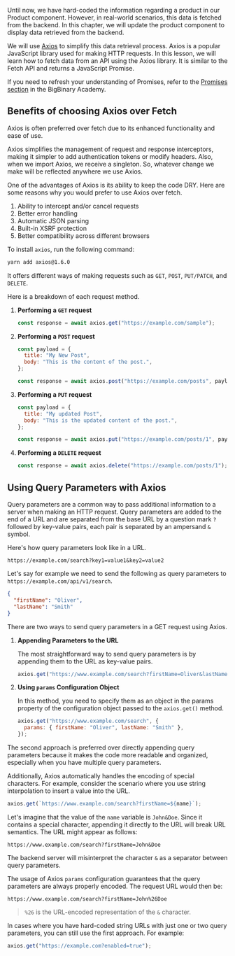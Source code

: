 Until now, we have hard-coded the information regarding a product in our Product component. However, in real-world scenarios, this data is fetched from the backend. In this chapter, we will update the product component to display data retrieved from the backend.

We will use [Axios](https://github.com/axios/axios) to simplify this data retrieval process. Axios is a popular JavaScript library used for making HTTP requests. In this lesson, we will learn how to fetch data from an API using the Axios library. It is similar to the Fetch API and returns a JavaScript Promise.

If you need to refresh your understanding of Promises, refer to the [Promises section](https://courses.bigbinaryacademy.com/learn-advanced-javascript/#promises) in the BigBinary Academy.

## Benefits of choosing Axios over Fetch

Axios is often preferred over fetch due to its enhanced functionality and ease of use.

Axios simplifies the management of request and response interceptors, making it simpler to add authentication tokens or modify headers. Also, when we import Axios, we receive a singleton. So, whatever change we make will be reflected anywhere we use Axios.

One of the advantages of Axios is its ability to keep the code DRY. Here are some reasons why you would prefer to use Axios over fetch.

1. Ability to intercept and/or cancel requests
2. Better error handling
3. Automatic JSON parsing
4. Built-in XSRF protection
5. Better compatibility across different browsers

To install `axios`, run the following command:

```bash
yarn add axios@1.6.0
```

It offers different ways of making requests such as `GET`, `POST`, `PUT/PATCH`, and `DELETE`.

Here is a breakdown of each request method.

1. **Performing a `GET` request**

   ```js
   const response = await axios.get("https://example.com/sample");
   ```

2. **Performing a `POST` request**

   ```js
   const payload = {
     title: "My New Post",
     body: "This is the content of the post.",
   };

   const response = await axios.post("https://example.com/posts", payload);
   ```

3. **Performing a `PUT` request**

   ```js
   const payload = {
     title: "My updated Post",
     body: "This is the updated content of the post.",
   };

   const response = await axios.put("https://example.com/posts/1", payload);
   ```

4. **Performing a `DELETE` request**

   ```js
   const response = await axios.delete("https://example.com/posts/1");
   ```

## Using Query Parameters with Axios

Query parameters are a common way to pass additional information to a server when making an HTTP request. Query parameters are added to the end of a URL and are separated from the base URL by a question mark `?` followed by key-value pairs, each pair is separated by an ampersand `&` symbol.

Here's how query parameters look like in a URL.

```plaintext
https://example.com/search?key1=value1&key2=value2
```

Let's say for example we need to send the following as query parameters to `https://example.com/api/v1/search`.

```json
{
  "firstName": "Oliver",
  "lastName": "Smith"
}
```

There are two ways to send query parameters in a GET request using Axios.

1. **Appending Parameters to the URL**

   The most straightforward way to send query parameters is by appending them to the URL as key-value pairs.

   ```js
   axios.get("https://www.example.com/search?firstName=Oliver&lastName=Smith");
   ```

2. **Using `params` Configuration Object**

   In this method, you need to specify them as an object in the params property of the configuration object passed to the `axios.get()` method.

   ```js
   axios.get("https://www.example.com/search", {
     params: { firstName: "Oliver", lastName: "Smith" },
   });
   ```

The second approach is preferred over directly appending query parameters because it makes the code more readable and organized, especially when you have multiple query parameters.

Additionally, Axios automatically handles the encoding of special characters. For example, consider the scenario where you use string interpolation to insert a value into the URL.

```js
axios.get(`https://www.example.com/search?firstName=${name}`);
```

Let's imagine that the value of the `name` variable is `John&Doe`. Since it contains a special character, appending it directly to the URL will break URL semantics. The URL might appear as follows:

```plaintext
https://www.example.com/search?firstName=John&Doe
```

The backend server will misinterpret the character `&` as a separator between query parameters.

The usage of Axios `params` configuration guarantees that the query parameters are always properly encoded. The request URL would then be:

```plaintext
https://www.example.com/search?firstName=John%26Doe
```

> `%26` is the URL-encoded representation of the `&` character.

In cases where you have hard-coded string URLs with just one or two query parameters, you can still use the first approach. For example:

```js
axios.get("https://example.com?enabled=true");
```
